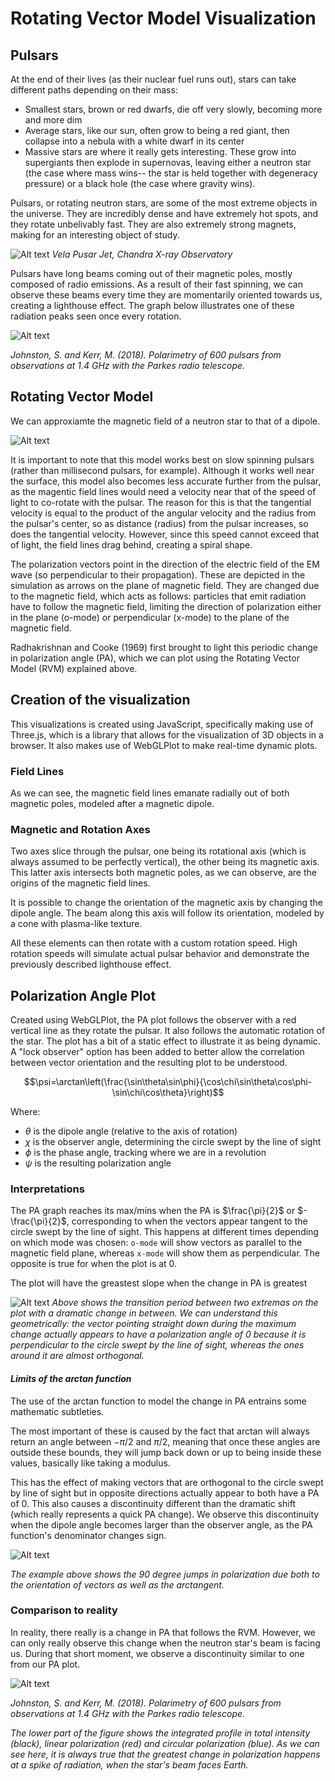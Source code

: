 # Rotating Vector Model Visualization
## Pulsars
At the end of their lives (as their nuclear fuel runs out), stars can take different paths depending on their mass:
* Smallest stars, brown or red dwarfs, die off very slowly, becoming more and more dim
* Average stars, like our sun, often grow to being a red giant, then collapse into a nebula with a white dwarf in its center
* Massive stars are where it really gets interesting. These grow into supergiants then explode in supernovas, leaving either a neutron star (the case where mass wins-- the star is held together with degeneracy pressure) or a black hole (the case where gravity wins).

Pulsars, or rotating neutron stars, are some of the most extreme objects in the universe. They are incredibly dense and have extremely hot spots, and they rotate unbelivably fast. They are also extremely strong magnets, making for an interesting object of study.

![Alt text](image.png)
*Vela Pusar Jet, Chandra X-ray Observatory*

Pulsars have long beams coming out of their magnetic poles, mostly composed of radio emissions. As a result of their fast spinning, we can observe these beams every time they are momentarily oriented towards us, creating a lighthouse effect. The graph below illustrates one of these radiation peaks seen once every rotation.

![Alt text](image-6.png)

*Johnston, S. and Kerr, M. (2018). Polarimetry of 600 pulsars from observations at 1.4 GHz with the Parkes radio telescope.*
## Rotating Vector Model

We can approxiamte the magnetic field of a neutron star to that of a dipole. 

![Alt text](image-5.png)

It is important to note that this model works best on slow spinning pulsars (rather than millisecond pulsars, for example). Although it works well near the surface, this model also becomes less accurate further from the pulsar, as the magentic field lines would need a velocity near that of the speed of light to co-rotate with the pulsar. The reason for this is that the tangential velocity is equal to the product of the angular velocity and the radius from the pulsar's center, so as distance (radius) from the pulsar increases, so does the tangential velocity. However, since this speed cannot exceed that of light, the field lines drag behind, creating a spiral shape.

The polarization vectors point in the direction of the electric field of the EM wave (so perpendicular to their propagation). These are depicted in the simulation as arrows on the plane of magnetic field. They are changed due to the magnetic field, which acts as follows: particles that emit radiation have to follow the magnetic field, limiting the direction of polarization either in the plane (o-mode) or perpendicular (x-mode) to the plane of the magnetic field.

Radhakrishnan and Cooke (1969) first brought to light this periodic change in polarization angle (PA), which we can plot using the Rotating Vector Model (RVM) explained above.

## Creation of the visualization
This visualizations is created using JavaScript, specifically making use of Three.js, which is a library that allows for the visualization of 3D objects in a browser. It also makes use of WebGLPlot to make real-time dynamic plots.

### Field Lines
As we can see, the magnetic field lines emanate radially out of both magnetic poles, modeled after a magnetic dipole.

### Magnetic and Rotation Axes
Two axes slice through the pulsar, one being its rotational axis (which is always assumed to be perfectly vertical), the other being its magnetic axis. This latter axis intersects both magnetic poles, as we can observe, are the origins of the magnetic field lines.

It is possible to change the orientation of the magnetic axis by changing the dipole angle. The beam along this axis will follow its orientation, modeled by a cone with plasma-like texture.

All these elements can then rotate with a custom rotation speed. High rotation speeds will simulate actual pulsar behavior and demonstrate the previously described lighthouse effect.

## Polarization Angle Plot
Created using WebGLPlot, the PA plot follows the observer with a red vertical line as they rotate the pulsar. It also follows the automatic rotation of the star. The plot has a bit of a static effect to illustrate it as being dynamic. A "lock observer" option has been added to better allow the correlation between vector orientation and the resulting plot to be understood.

$$\psi=\arctan\left(\frac{\sin\theta\sin\phi}{\cos\chi\sin\theta\cos\phi-\sin\chi\cos\theta}\right)$$

Where: 
* $\theta$ is the dipole angle (relative to the axis of rotation)
* $\chi$ is the observer angle, determining the circle swept by the line of sight
* $\phi$ is the phase angle, tracking where we are in a revolution
* $\psi$ is the resulting polarization angle

### Interpretations
The PA graph reaches its max/mins when the PA is $\frac{\pi}{2}$ or $-\frac{\pi}{2}$, corresponding to when the vectors appear tangent to the circle swept by the line of sight. This happens at different times depending on which mode was chosen: `o-mode` will show vectors as parallel to the magnetic field plane, whereas `x-mode` will show them as perpendicular. The opposite is true for when the plot is at 0. 

The plot will have the greastest slope when the change in PA is greatest

![Alt text](image-2.png)
*Above shows the transition period between two extremas on the plot with a dramatic change in between. We can understand this geometrically: the vector pointing straight down during the maximum change actually appears to have a polarization angle of 0 because it is perpendicular to the circle swept by the line of sight, whereas the ones around it are almost orthogonal.*

#### *Limits of the arctan function*

The use of the arctan function to model the change in PA entrains some mathematic subtleties. 


The most important of these is caused by the fact that arctan will always return an angle between $-\pi/2$ and $\pi/2$, meaning that once these angles are outside these bounds, they will jump back down or up to being inside these values, basically like taking a modulus. 

This has the effect of making vectors that are orthogonal to the circle swept by line of sight but in opposite directions actually appear to both have a PA of 0. This also causes a discontinuity different than the dramatic shift (which really represents a quick PA change). We observe this discontinuity when the dipole angle becomes larger than the observer angle, as the PA function's denominator changes sign.

![Alt text](image-4.png)

*The example above shows the 90 degree jumps in polarization due both to the orientation of vectors as well as the arctangent.*

### Comparison to reality

In reality, there really is a change in PA that follows the RVM. However, we can only really observe this change when the neutron star's beam is facing us. During that short moment, we observe a discontinuity similar to one from our PA plot.

![Alt text](image-3.png)

*Johnston, S. and Kerr, M. (2018). Polarimetry of 600 pulsars from
observations at 1.4 GHz with the Parkes radio telescope.*

*The lower part of the figure shows the
integrated profile in total intensity (black), linear polarization (red) and circular polarization
(blue). 
As we can see here, it is always true that the greatest change in polarization happens at a spike of radiation, when the star's beam faces Earth.*